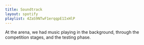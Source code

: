 ```yaml
---
title: Soundtrack
layout: spotify
playlist: 4ZaS9NTwF1erqqpE1IxHlP
---
```


At the arena, we had music playing in the background, through the competition stages, and the testing phase.
